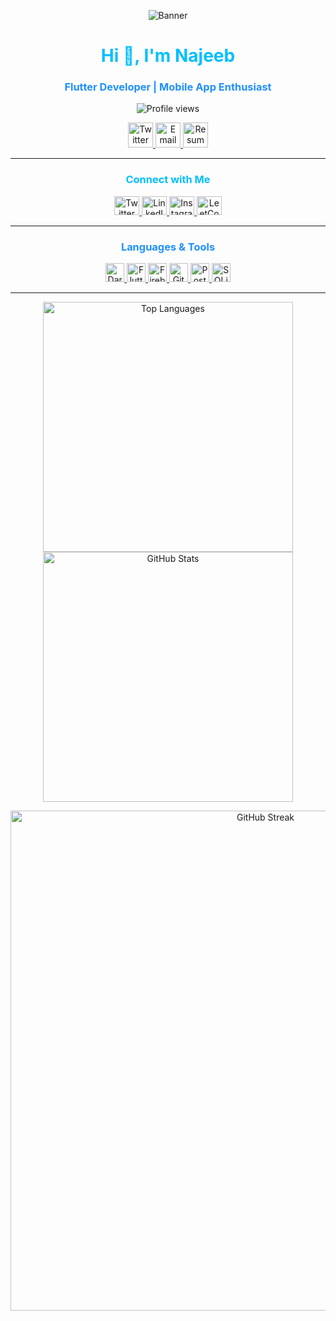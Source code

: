 <!-- Banner Image -->
<p align="center">
  <img src="https://via.placeholder.com/800x200/1e90ff/ffffff?text=Welcome+to+Najeeb's+Profile" alt="Banner" />
</p>

<!-- Intro Section -->
<h1 align="center" style="color:#00bfff;">Hi 👋, I'm Najeeb</h1>
<h3 align="center" style="color:#1e90ff;">Flutter Developer | Mobile App Enthusiast</h3>

<!-- Profile Views and Twitter Follow -->
<p align="center">
  <img src="https://komarev.com/ghpvc/?username=najeebnaju512&label=Profile%20views&color=1e90ff&style=flat" alt="Profile views" />
</p>

<!-- Social Icons: Twitter, Email, Resume -->
<p align="center">
  <a href="https://twitter.com/najeebnaju512" target="_blank">
    <img src="https://raw.githubusercontent.com/rahuldkjain/github-profile-readme-generator/master/src/images/icons/Social/twitter.svg" alt="Twitter" height="40" width="40" />
  </a>
  <a href="mailto:najeebnaju512@gmail.com" target="_blank">
    <img src="https://img.icons8.com/fluency/48/000000/email.png" alt="Email" height="40" width="40" />
  </a>
  <a href="https://drive.google.com/file/d/1oG1tXrj1Mct4_RQxjhygn3KDtUwlSjE2/view" target="_blank">
    <img src="https://img.icons8.com/fluency/48/000000/resume.png" alt="Resume" height="40" width="40" />
  </a>
</p>

---

<!-- Connect with Me Section -->
<h3 align="center" style="color:#00bfff;">Connect with Me</h3>
<p align="center">
  <a href="https://twitter.com/najeebnaju512" target="blank">
    <img src="https://raw.githubusercontent.com/rahuldkjain/github-profile-readme-generator/master/src/images/icons/Social/twitter.svg" alt="Twitter" height="30" width="40" />
  </a>
  <a href="https://linkedin.com/in/muhammednajeebay" target="blank">
    <img src="https://raw.githubusercontent.com/rahuldkjain/github-profile-readme-generator/master/src/images/icons/Social/linked-in-alt.svg" alt="LinkedIn" height="30" width="40" />
  </a>
  <a href="https://instagram.com/am_neji" target="blank">
    <img src="https://raw.githubusercontent.com/rahuldkjain/github-profile-readme-generator/master/src/images/icons/Social/instagram.svg" alt="Instagram" height="30" width="40" />
  </a>
  <a href="https://www.leetcode.com/najeebnaju512" target="blank">
    <img src="https://raw.githubusercontent.com/rahuldkjain/github-profile-readme-generator/master/src/images/icons/Social/leet-code.svg" alt="LeetCode" height="30" width="40" />
  </a>
</p>

---

<!-- Languages & Tools Section -->
<h3 align="center" style="color:#1e90ff;">Languages & Tools</h3>
<p align="center">
  <a href="https://dart.dev" target="_blank" rel="noreferrer">
    <img src="https://www.vectorlogo.zone/logos/dartlang/dartlang-icon.svg" alt="Dart" width="30" height="30" />
  </a>
  <a href="https://flutter.dev" target="_blank" rel="noreferrer">
    <img src="https://www.vectorlogo.zone/logos/flutterio/flutterio-icon.svg" alt="Flutter" width="30" height="30" />
  </a>
  <a href="https://firebase.google.com/" target="_blank" rel="noreferrer">
    <img src="https://www.vectorlogo.zone/logos/firebase/firebase-icon.svg" alt="Firebase" width="30" height="30" />
  </a>
  <a href="https://git-scm.com/" target="_blank" rel="noreferrer">
    <img src="https://www.vectorlogo.zone/logos/git-scm/git-scm-icon.svg" alt="Git" width="30" height="30" />
  </a>
  <a href="https://postman.com" target="_blank" rel="noreferrer">
    <img src="https://www.vectorlogo.zone/logos/getpostman/getpostman-icon.svg" alt="Postman" width="30" height="30" />
  </a>
  <a href="https://www.sqlite.org/" target="_blank" rel="noreferrer">
    <img src="https://www.vectorlogo.zone/logos/sqlite/sqlite-icon.svg" alt="SQLite" width="30" height="30" />
  </a>
</p>

---

<!-- GitHub Stats & Streak Section -->
<p align="center">
  <img src="https://github-readme-stats.vercel.app/api/top-langs?username=najeebnaju512&show_icons=true&locale=en&layout=compact&theme=dark&bg_color=000000&title_color=00bfff&text_color=ffffff" alt="Top Languages" width="400"/>
  <img src="https://github-readme-stats.vercel.app/api?username=najeebnaju512&show_icons=true&locale=en&theme=dark&bg_color=000000&title_color=1e90ff&text_color=ffffff" alt="GitHub Stats" width="400"/>
</p>
<p align="center">
  <img src="https://github-readme-streak-stats.herokuapp.com/?user=najeebnaju512&theme=dark&background=000000&border=00bfff&stroke=00bfff&ring=1e90ff&fire=1e90ff&currStreakNum=00bfff&sideNums=00bfff&currStreakLabel=ffffff&sideLabels=ffffff" alt="GitHub Streak" width="800"/>
</p>
